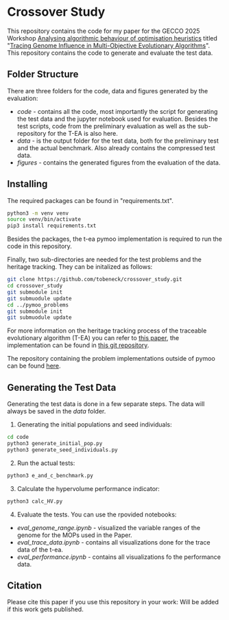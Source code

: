 # Crossover Study

This repository contains the code for my paper for the GECCO 2025 Workshop [Analysing algorithmic behaviour of optimisation heuristics](https://gecco-2025.sigevo.org/Workshop?itemId=2359) titled "[Tracing Genome Influence in Multi-Objective Evolutionary Algorithms](TODO:DOI)". This repository contains the code to generate and evaluate the test data.


## Folder Structure
There are three folders for the code, data and figures generated by the evaluation:
- *code* - contains all the code, most importantly the script for generating the test data and the jupyter notebook used for evaluation. Besides the test scripts, code from the preliminary evaluation as well as the sub-repository for the T-EA is also here.
- *data* - is the output folder for the test data, both for the preliminary test and the actual benchmark. Also already contains the compressed test data.
- *figures* - contains the generated figures from the evaluation of the data.

## Installing

The required packages can be found in "requirements.txt".
```bash
python3 -m venv venv
source venv/bin/activate
pip3 install requirements.txt
```
Besides the packages, the t-ea pymoo implementation is required to run the code in this repository.

Finally, two sub-directories are needed for the test problems and the heritage tracking. They can be initalized as follows:
```bash #TODO: this needs changing!
git clone https://github.com/tobeneck/crossover_study.git
cd crossover_study
git submodule init
git submuodule update
cd ../pymoo_problems
git submodule init
git submuodule update
```

For more information on the heritage tracking process of the traceable evolutionary algorithm (T-EA) you can refer to [this paper](https://ieeexplore.ieee.org/document/9504916), the implementation can be found in [this git repository](https://github.com/tobeneck/tea_pymoo).

The repository containing the problem implementations outside of pymoo can be found [here](https://github.com/tobeneck/pymoo_problems).


## Generating the Test Data

Generating the test data is done in a few separate steps. The data will always be saved in the *data* folder.

1. Generating the initial populations and seed individuals:
```bash
cd code
python3 generate_initial_pop.py
python3 generate_seed_individuals.py
```

2. Run the actual tests:
```bash
python3 e_and_c_benchmark.py
```

3. Calculate the hypervolume performance indicator:
```bash
python3 calc_HV.py
```

4. Evaluate the tests. You can use the rpovided notebooks:
- *eval_genome_range.ipynb* - visualized the variable ranges of the genome for the MOPs used in the Paper.
- *eval_trace_data.ipynb* - contains all visualizations done for the trace data of the t-ea.
- *eval_performance.ipynb* - contains all visualizations fo the performance data.


## Citation

Please cite this paper if you use this repository in your work:
Will be added if this work gets published.
